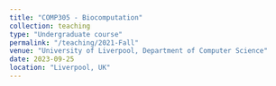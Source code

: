 ```yaml
---
title: "COMP305 - Biocomputation"
collection: teaching
type: "Undergraduate course"
permalink: "/teaching/2021-Fall"
venue: "University of Liverpool, Department of Computer Science"
date: 2023-09-25
location: "Liverpool, UK"
---
```

